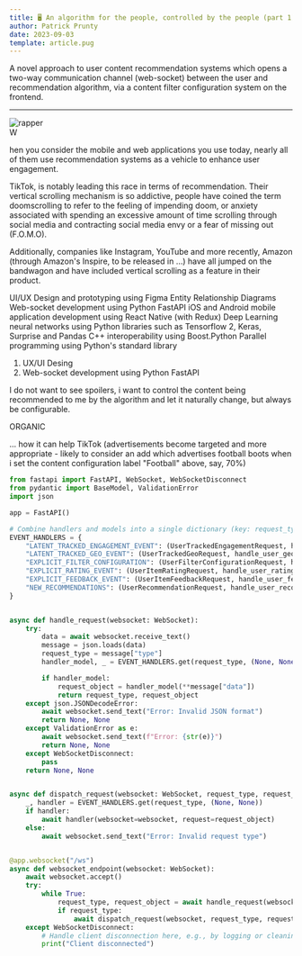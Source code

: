 ```yaml
---
title: 🖥️ An algorithm for the people, controlled by the people (part 1)
author: Patrick Prunty
date: 2023-09-03
template: article.pug
---
```


A novel approach to user content recommendation systems which opens a two-way communication channel (web-socket) between the user and
recommendation algorithm, via a content filter configuration system on the frontend.

---

<div class="article-image-container">
  <div class="article-image">
    <img src="https://pprunty.github.io/pprunty/assets/images/articles/algorithm-for-the-people/user.png" alt="rapper">
  </div>
</div>

<div class="drop-cap">W</div><p>hen you consider the mobile and web applications you use today, nearly all of them use
recommendation systems as a vehicle to enhance user engagement.
</p>

TikTok, is notably leading this race in terms of recommendation. Their vertical scrolling mechanism is so addictive,
people have coined the term doomscrolling to refer to the feeling of impending doom, or anxiety associated with spending
an excessive amount of time scrolling through social media and contracting social media envy or a fear of missing out 
(F.O.M.O).

Additionally, companies like Instagram, YouTube and more recently, Amazon (through Amazon's Inspire, to be released
in …) have all jumped on the bandwagon and have included vertical scrolling as a feature in their product.

UI/UX Design and prototyping using Figma
Entity Relationship Diagrams
Web-socket development using Python FastAPI
iOS and Android mobile application development using React Native (with Redux)
Deep Learning neural networks using Python libraries such as Tensorflow 2, Keras, Surprise and Pandas
C++ interoperability using Boost.Python
Parallel programming using Python's standard library

1. UX/UI Desing
2. Web-socket development using Python FastAPI




I do not want to see spoilers, i want to control the content being recommended to me by the algorithm and let it naturally 
change, but always be configurable.

ORGANIC 



... how it can help TikTok (advertisements become targeted and more appropriate - likely to consider an add which advertises
football boots when i set the content configuration label "Football" above, say, 70%)


```python
from fastapi import FastAPI, WebSocket, WebSocketDisconnect
from pydantic import BaseModel, ValidationError
import json

app = FastAPI()

# Combine handlers and models into a single dictionary (key: request_type, value: (model, handler))
EVENT_HANDLERS = {
    "LATENT_TRACKED_ENGAGEMENT_EVENT": (UserTrackedEngagementRequest, handle_user_engagement_tracker),
    "LATENT_TRACKED_GEO_EVENT": (UserTrackedGeoRequest, handle_user_geo_tracker),
    "EXPLICIT_FILTER_CONFIGURATION": (UserFilterConfigurationRequest, handle_filter_configuration),
    "EXPLICIT_RATING_EVENT": (UserItemRatingRequest, handle_user_rating),
    "EXPLICIT_FEEDBACK_EVENT": (UserItemFeedbackRequest, handle_user_feedback),
    "NEW_RECOMMENDATIONS": (UserRecommendationRequest, handle_user_recommendation)
}


async def handle_request(websocket: WebSocket):
    try:
        data = await websocket.receive_text()
        message = json.loads(data)
        request_type = message["type"]
        handler_model, _ = EVENT_HANDLERS.get(request_type, (None, None))

        if handler_model:
            request_object = handler_model(**message["data"])
            return request_type, request_object
    except json.JSONDecodeError:
        await websocket.send_text("Error: Invalid JSON format")
        return None, None
    except ValidationError as e:
        await websocket.send_text(f"Error: {str(e)}")
        return None, None
    except WebSocketDisconnect:
        pass
    return None, None


async def dispatch_request(websocket: WebSocket, request_type, request_object):
    _, handler = EVENT_HANDLERS.get(request_type, (None, None))
    if handler:
        await handler(websocket=websocket, request=request_object)
    else:
        await websocket.send_text("Error: Invalid request type")


@app.websocket("/ws")
async def websocket_endpoint(websocket: WebSocket):
    await websocket.accept()
    try:
        while True:
            request_type, request_object = await handle_request(websocket)
            if request_type:
                await dispatch_request(websocket, request_type, request_object)
    except WebSocketDisconnect:
        # Handle client disconnection here, e.g., by logging or cleaning up resources
        print("Client disconnected")
```
